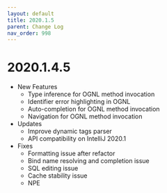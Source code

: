 ```yaml
---
layout: default
title: 2020.1.5
parent: Change Log
nav_order: 998
---
```


# 2020.1.4.5
  * New Features
      * Type inference for OGNL method invocation
      * Identifier error highlighting in OGNL
      * Auto-completion for OGNL method invocation
      * Navigation for OGNL method invocation
  * Updates
      * Improve dynamic tags parser
      * API compatibility on IntelliJ 2020.1
  * Fixes
      * Formatting issue after refactor
      * Bind name resolving and completion issue
      * SQL editing issue
      * Cache stability issue
      * NPE
